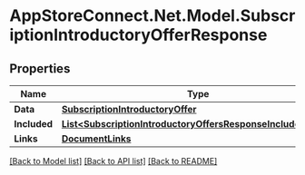 # AppStoreConnect.Net.Model.SubscriptionIntroductoryOfferResponse

## Properties

Name | Type | Description | Notes
------------ | ------------- | ------------- | -------------
**Data** | [**SubscriptionIntroductoryOffer**](SubscriptionIntroductoryOffer.md) |  | 
**Included** | [**List&lt;SubscriptionIntroductoryOffersResponseIncludedInner&gt;**](SubscriptionIntroductoryOffersResponseIncludedInner.md) |  | [optional] 
**Links** | [**DocumentLinks**](DocumentLinks.md) |  | 

[[Back to Model list]](../README.md#documentation-for-models) [[Back to API list]](../README.md#documentation-for-api-endpoints) [[Back to README]](../README.md)

